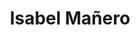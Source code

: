 ---
title: Isabel Mañero
image: "@assets/profile/construction-worker.gif"
content: |
  TODAVÍA EN CONSTRUCCIÓN 🛠️, Aunque el tema por defecto te ofrece recetas
  en la parte superior por si te interesa, o aún más interesante mi portfolio
  en Github 💻
button:
  label: Mi portfolio en GitHub
  link: https://github.com/isamanero/MyPortfolio
---